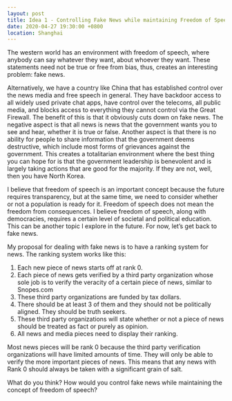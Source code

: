 ```yaml
---
layout: post
title: Idea 1 - Controlling Fake News while maintaining Freedom of Speech
date: 2020-04-27 19:30:00 +0800
location: Shanghai
---
```


The western world has an environment with freedom of speech, where anybody can say whatever they want, about whoever they want. These statements need not be true or free from bias, thus, creates an interesting problem: fake news.

Alternatively, we have a country like China that has established control over the news media and free speech in general. They have backdoor access to all widely used private chat apps, have control over the telecoms, all public media, and blocks access to everything they cannot control via the Great Firewall. The benefit of this is that it obviously cuts down on fake news. The negative aspect is that all news is news that the government wants you to see and hear, whether it is true or false. Another aspect is that there is no ability for people to share information that the government deems destructive, which include most forms of grievances against the government. This creates a totalitarian environment where the best thing you can hope for is that the government leadership is benevolent and is largely taking actions that are good for the majority. If they are not, well, then you have North Korea.

I believe that freedom of speech is an important concept because the future requires transparency, but at the same time, we need to consider whether or not a population is ready for it. Freedom of speech does not mean the freedom from consequences. I believe freedom of speech, along with democracies, requires a certain level of societal and political education. This can be another topic I explore in the future. For now, let’s get back to fake news.

My proposal for dealing with fake news is to have a ranking system for news. The ranking system works like this:
1. Each new piece of news starts off at rank 0. 
2. Each piece of news gets verified by a third party organization whose sole job is to verify the veracity of a certain piece of news, similar to Snopes.com
3. These third party organizations are funded by tax dollars.
4. There should be at least 3 of them and they should not be politically aligned. They should be truth seekers.
5. These third party organizations will state whether or not a piece of news should be treated as fact or purely as opinion.
6. All news and media pieces need to display their ranking.

Most news pieces will be rank 0 because the third party verification organizations will have limited amounts of time. They will only be able to verify the more important pieces of news. This means that any news with Rank 0 should always be taken with a significant grain of salt.

What do you think? How would you control fake news while maintaining the concept of freedom of speech?